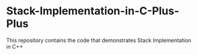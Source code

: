 # Stack-Implementation-in-C-Plus-Plus
This repository contains the code that demonstrates Stack Implementation in C++ 
